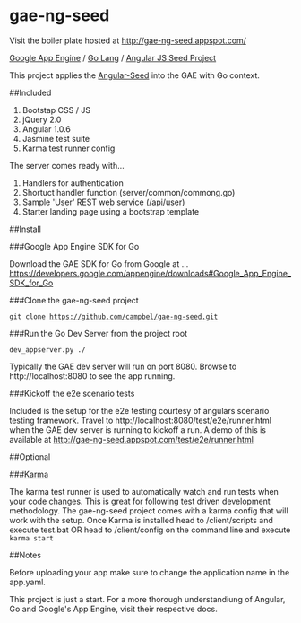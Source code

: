 gae-ng-seed
===========

Visit the boiler plate hosted at http://gae-ng-seed.appspot.com/

<a href="https://developers.google.com/appengine/">Google App Engine</a> / <a href="http://golang.org/">Go Lang</a> / <a href="http://angularjs.org/">Angular JS Seed Project</a>

This project applies the <a href="https://github.com/angular/angular-seed">Angular-Seed</a> into the GAE with Go context.

##Included

  1. Bootstap CSS / JS
  2. jQuery 2.0
  3. Angular 1.0.6
  4. Jasmine test suite
  5. Karma test runner config

The server comes ready with...
  1. Handlers for authentication
  2. Shortuct handler function (server/common/commong.go)
  3. Sample 'User' REST web service (/api/user)
  4. Starter landing page using a bootstrap template

##Install

###Google App Engine SDK for Go 

Download the GAE SDK for Go from Google at ...
https://developers.google.com/appengine/downloads#Google_App_Engine_SDK_for_Go

###Clone the gae-ng-seed project 

<code>git clone https://github.com/campbel/gae-ng-seed.git</code>

###Run the Go Dev Server from the project root 

<code>dev_appserver.py ./</code>

Typically the GAE dev server will run on port 8080. Browse to http://localhost:8080 to see the app running.

###Kickoff the e2e scenario tests

Included is the setup for the e2e testing courtesy of angulars scenario testing framework.
Travel to http://localhost:8080/test/e2e/runner.html when the GAE dev server is running to kickoff a run.
A demo of this is available at http://gae-ng-seed.appspot.com/test/e2e/runner.html


##Optional

###<a href="http://karma-runner.github.io/0.8/index.html">Karma</a>

The karma test runner is used to automatically watch and run tests when your code changes. This is great for following test driven development methodology. The gae-ng-seed project comes with a karma config that will work with the setup. Once Karma is installed head to /client/scripts and execute test.bat OR head to /client/config on the command line and execute <code>karma start</code>

##Notes

Before uploading your app make sure to change the application name in the app.yaml.

This project is just a start. For a more thorough understandiung of Angular, Go and Google's App Engine, visit their respective docs.
